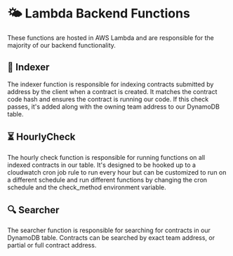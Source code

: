 # 🌤️ Lambda Backend Functions
These functions are hosted in AWS Lambda and are responsible for the majority of our backend functionality.

## 📜 Indexer
The indexer function is responsible for indexing contracts submitted by address
by the client when a contract is created. It matches the contract code hash and ensures
the contract is running our code. If this check passes, it's added along with the owning team address
to our DynamoDB table.

## ⏳ HourlyCheck
The hourly check function is responsible for running functions on all indexed contracts
in our table. It's designed to be hooked up to a cloudwatch cron job rule to run every hour
but can be customized to run on a different schedule and run different functions by changing the cron schedule and 
the check_method environment variable.

## 🔍 Searcher
The searcher function is responsible for searching for contracts in our DynamoDB table.
Contracts can be searched by exact team address, or partial or full contract address.
